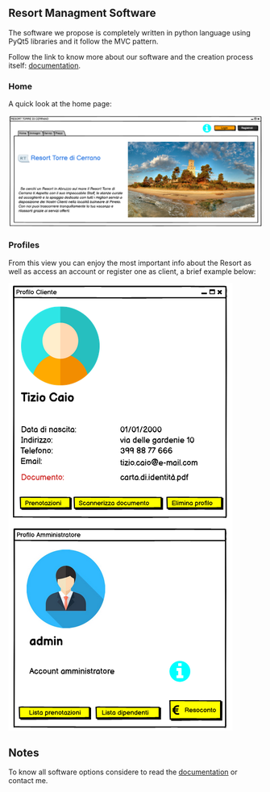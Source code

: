 ## Resort Managment Software
The software we propose is completely written in python language using PyQt5 libraries and it follow the MVC pattern.

Follow the link to know more about our software and the creation process itself:
[documentation](https://github.com/fd-col/ProgettoIngegneriaDelSoftware/blob/main/Resort_Torre_di_Cerrano.pdf).

### Home
A quick look at the home page:

![homepage](/assets/img/mock-up-home.png)

### Profiles
From this view you can enjoy the most important info about the Resort as well as access an account or register one as client, a brief example below:

![homepage](/assets/img/mock-up-profili.png)

## Notes
To know all software options considere to read the [documentation](https://github.com/fd-col/ProgettoIngegneriaDelSoftware/blob/main/Resort_Torre_di_Cerrano.pdf) or contact me.
